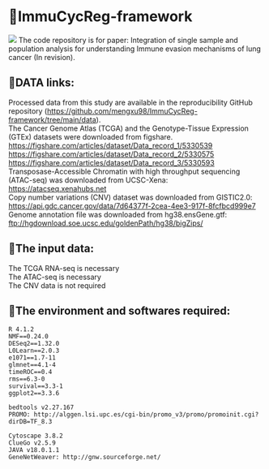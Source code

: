 # &#x1F534;ImmuCycReg-framework
<img src="https://img.shields.io/badge/-R-green"/>
The code repository is for paper: Integration of single sample and population analysis for understanding Immune evasion mechanisms of lung cancer (In revision).<br/>

## &#x1F539;DATA links:
  Processed data from this study are available in the reproducibility GitHub repository (https://github.com/mengxu98/ImmuCycReg-framework/tree/main/data).<br/>
  The Cancer Genome Atlas (TCGA) and the Genotype-Tissue Expression (GTEx) datasets were downloaded from figshare.<br/>
     https://figshare.com/articles/dataset/Data_record_1/5330539<br/>
     https://figshare.com/articles/dataset/Data_record_2/5330575<br/>
     https://figshare.com/articles/dataset/Data_record_3/5330593<br/>
  Transposase-Accessible Chromatin with high throughput sequencing (ATAC-seq) was downloaded from UCSC-Xena: https://atacseq.xenahubs.net<br/>
  Copy number variations (CNV) dataset was downloaded from GISTIC2.0: https://api.gdc.cancer.gov/data/7d64377f-2cea-4ee3-917f-8fcfbcd999e7<br/>
  Genome annotation file was downloaded from hg38.ensGene.gtf: ftp://hgdownload.soe.ucsc.edu/goldenPath/hg38/bigZips/<br/>

## &#x1F539;The input data:
  The TCGA RNA-seq is necessary<br/>
  The ATAC-seq is necessary<br/>
  The CNV data is not required<br/>
## &#x1F539;The environment and softwares required:
    R 4.1.2
    NMF==0.24.0
    DESeq2==1.32.0
    L0Learn==2.0.3
    e1071==1.7-11
    glmnet==4.1-4
    timeROC==0.4
    rms==6.3-0
    survival==3.3-1
    ggplot2==3.3.6
    
    bedtools v2.27.167
    PROMO: http://alggen.lsi.upc.es/cgi-bin/promo_v3/promo/promoinit.cgi?dirDB=TF_8.3

    Cytoscape 3.8.2
    ClueGo v2.5.9
    JAVA v18.0.1.1
    GeneNetWeaver: http://gnw.sourceforge.net/
<!--
## If you encounter any problems when use these code, please contact me by Wechat or QQ: 
Wechat: <img src="https://github.com/mengxu98/scGRN-L0/blob/master/contact/Wechat.jpg" width="100" height="100" alt="Wechat"/> QQ: <img src="https://github.com/mengxu98/scGRN-L0/blob/master/contact/QQ.PNG" width="100" height="100" alt="QQ"/><br/>
-->
